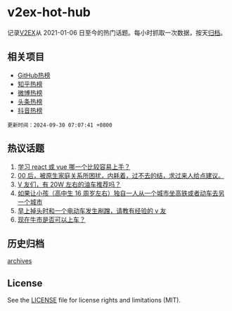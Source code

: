# v2ex-hot-hub

 记录[V2EX](https://www.v2ex.com/)从 2021-01-06 日至今的热门话题。每小时抓取一次数据，按天[归档](archives)。
 
 ## 相关项目

- [GitHub热榜](https://github.com/snaildev/github-hot-hub)
- [知乎热榜](https://github.com/snaildev/zhihu-hot-hub)
- [微博热榜](https://github.com/snaildev/weibo-hot-hub)
- [头条热榜](https://github.com/snaildev/toutiao-hot-hub)
- [抖音热榜](https://github.com/snaildev/douyin-hot-hub)


 `更新时间：2024-09-30 07:07:41 +0800`

## 热议话题

1. [学习 react 或 vue 哪一个比较容易上手？](https://www.v2ex.com/t/1076728)
1. [00 后，被原生家庭关系所困扰，内耗着，过不去的结，求过来人给点建议。](https://www.v2ex.com/t/1076847)
1. [V 友们，有 20W 左右的油车推荐吗？](https://www.v2ex.com/t/1076650)
1. [如果让小孩（高中生 16 周岁左右）独自一人从一个城市坐高铁或者动车去另一个城市](https://www.v2ex.com/t/1076781)
1. [早上掉头时和一个电动车发生剐蹭，请教有经验的 v 友](https://www.v2ex.com/t/1076794)
1. [现在牛市是否可以上车？](https://www.v2ex.com/t/1076659)

## 历史归档

[archives](archives)

## License

See the [LICENSE](LICENSE) file for license rights and limitations (MIT).
